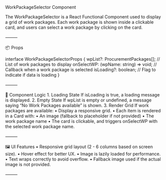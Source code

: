 

WorkPackageSelector Component

The WorkPackageSelector is a React Functional Component used to display a grid of work packages. Each work package is shown inside a clickable card, and users can select a work package by clicking on the card.

⸻

📦 Props

interface WorkPackageSelectorProps {
  wpList?: ProcurementPackages[]; // List of work packages to display
  onSelectWP: (wpName: string) => void; // Callback when a work package is selected
  isLoading?: boolean; // Flag to indicate if data is loading
}


⸻

🔁 Component Logic
	1.	Loading State
If isLoading is true, a loading message is displayed.
	2.	Empty State
If wpList is empty or undefined, a message saying “No Work Packages available” is shown.
	3.	Render Grid
If work packages are available:
	•	Display a responsive grid.
	•	Each item is rendered in a Card with:
	•	An image (fallback to placeholder if not provided)
	•	The work package name
	•	The card is clickable, and triggers onSelectWP with the selected work package name.

⸻

🖼️ UI Features
	•	Responsive grid layout (2 - 6 columns based on screen size).
	•	Hover effect for better UX.
	•	Image is lazily loaded for performance.
	•	Text wraps correctly to avoid overflow.
	•	Fallback image used if the actual image is not provided.

⸻




